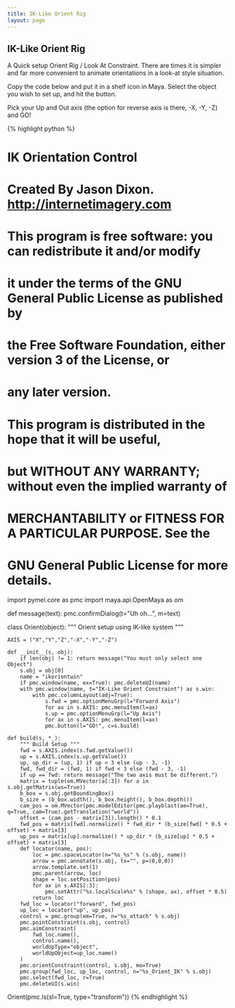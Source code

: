 ```yaml
---
title: IK-Like Orient Rig
layout: page
---
```

## IK-Like Orient Rig

A Quick setup Orient Rig / Look At Constraint. There are times it is simpler and far more convenient to animate orientations in a look-at style situation.

Copy the code below and put it in a shelf icon in Maya. Select the object you wish to set up, and hit the button.

Pick your Up and Out axis (the option for reverse axis is there, -X, -Y, -Z) and GO!

{% highlight python %}
# IK Orientation Control
# Created By Jason Dixon. http://internetimagery.com
#
# This program is free software: you can redistribute it and/or modify
# it under the terms of the GNU General Public License as published by
# the Free Software Foundation, either version 3 of the License, or
# any later version.
#
# This program is distributed in the hope that it will be useful,
# but WITHOUT ANY WARRANTY; without even the implied warranty of
# MERCHANTABILITY or FITNESS FOR A PARTICULAR PURPOSE.  See the
# GNU General Public License for more details.


import pymel.core as pmc
import maya.api.OpenMaya as om

def message(text):
    pmc.confirmDialog(t="Uh oh...", m=text)

class Orient(object):
    """ Orient setup using IK-like system """

    AXIS = ("X","Y","Z","-X","-Y","-Z")

    def __init__(s, obj):
        if len(obj) != 1: return message("You must only select one Object")
        s.obj = obj[0]
        name = "ikorientwin"
        if pmc.window(name, ex=True): pmc.deleteUI(name)
        with pmc.window(name, t="IK-Like Orient Constraint") as s.win:
            with pmc.columnLayout(adj=True):
                s.fwd = pmc.optionMenuGrp(l="Forward Axis")
                for ax in s.AXIS: pmc.menuItem(l=ax)
                s.up = pmc.optionMenuGrp(l="Up Axis")
                for ax in s.AXIS: pmc.menuItem(l=ax)
                pmc.button(l="GO!", c=s.build)

    def build(s, *_):
        """ Build Setup """
        fwd = s.AXIS.index(s.fwd.getValue())
        up = s.AXIS.index(s.up.getValue())
        up, up_dir = (up, 1) if up < 3 else (up - 3, -1)
        fwd, fwd_dir = (fwd, 1) if fwd < 3 else (fwd - 3, -1)
        if up == fwd: return message("The two axis must be different.")
        matrix = tuple(om.MVector(a[:3]) for a in s.obj.getMatrix(ws=True))
        b_box = s.obj.getBoundingBox()
        b_size = (b_box.width(), b_box.height(), b_box.depth())
        cam_pos = om.MVector(pmc.modelEditor(pmc.playblast(ae=True), q=True, cam=True).getTranslation("world"))
        offset = (cam_pos - matrix[3]).length() * 0.1
        fwd_pos = matrix[fwd].normalize() * fwd_dir * (b_size[fwd] * 0.5 + offset) + matrix[3]
        up_pos = matrix[up].normalize() * up_dir * (b_size[up] * 0.5 + offset) + matrix[3]
        def locator(name, pos):
            loc = pmc.spaceLocator(n="%s_%s" % (s.obj, name))
            arrow = pmc.annotate(s.obj, tx="", p=(0,0,0))
            arrow.template.set(1)
            pmc.parent(arrow, loc)
            shape = loc.setPosition(pos)
            for ax in s.AXIS[:3]:
                pmc.setAttr("%s.localScale%s" % (shape, ax), offset * 0.5)
            return loc
        fwd_loc = locator("forward", fwd_pos)
        up_loc = locator("up", up_pos)
        control = pmc.group(em=True, n="%s_attach" % s.obj)
        pmc.pointConstraint(s.obj, control)
        pmc.aimConstraint(
            fwd_loc.name(),
            control.name(),
            worldUpType="object",
            worldUpObject=up_loc.name()
        )
        pmc.orientConstraint(control, s.obj, mo=True)
        pmc.group(fwd_loc, up_loc, control, n="%s_Orient_IK" % s.obj)
        pmc.select(fwd_loc, r=True)
        pmc.deleteUI(s.win)

Orient(pmc.ls(sl=True, type="transform"))
{% endhighlight %}
